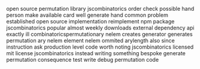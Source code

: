 open source permutation library jscombinatorics order check possible hand person make available card well generate hand common problem established open source implementation reimplement npm package jscombinatorics popular almost weekly downloads external dependency api exactly ill combinatoricspermutationary nelem creates generator generates permutation ary nelem element nelem ommited arylength also since instruction ask production level code worth noting jscombinatorics licensed mit license jscombinatorics instead writing something bespoke generate permutation consequence test write debug permutation code